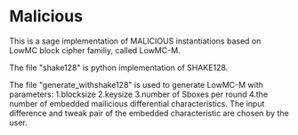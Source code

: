 # Malicious

This is a sage implementation of MALICIOUS instantiations based on LowMC block cipher familiy, called LowMC-M. 

The file "shake128" is python implementation of SHAKE128. 

The file "generate_withshake128" is used to generate LowMC-M with parameters: 1.blocksize 2.keysize 3.number of Sboxes per round 4.the number of embedded mailicious differential characteristics. The input difference and tweak pair of the embedded characteristic are chosen  by the user.
